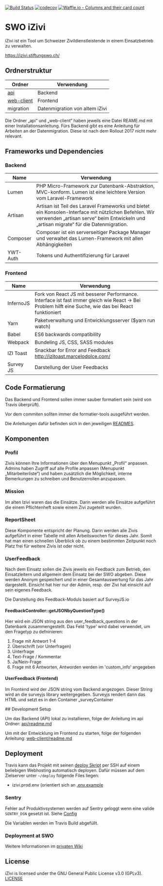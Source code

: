 [![Build Status](https://travis-ci.org/stiftungswo/izivi.svg?branch=master)](https://travis-ci.org/stiftungswo/izivi)
[![codecov](https://codecov.io/gh/stiftungswo/izivi/branch/master/graph/badge.svg)](https://codecov.io/gh/stiftungswo/izivi)
[![Waffle.io - Columns and their card count](https://badge.waffle.io/stiftungswo/izivi.svg?columns=all)](https://waffle.io/stiftungswo/izivi)



# SWO iZivi #

iZivi ist ein Tool um Schweizer Zivildienstleistende in einem Einsatzbetrieb zu verwalten.

https://izivi.stiftungswo.ch/

## Ordnerstruktur

Ordner | Verwendung
--- | ---
[api](api/readme.md) | Backend
[web-client](web-client/readme.md) | Frontend
migration | Datenmigration von altem iZivi

Die Ordner „api“ und „web-client“ haben jeweils eine Datei REAME.md mit einer Installationsanleitung. Fürs Backend gibt es eine Anleitung für Arbeiten an der Datenmigration. Diese ist nach dem Rollout 2017 nicht mehr relevant.

## Frameworks und Dependencies

### Backend
| Name | Verwendung |
| --- | --- |
| Lumen | PHP Micro-Framework zur Datenbank-Abstraktion, MVC-konform. Lumen ist eine leichtere Version vom Laravel-Framework |
| Artisan	| Artisan ist Teil des Laravel Frameworks und bietet ein Konsolen-Interface mit nützlichen Befehlen. Wir verwenden „artisan serve“ beim Entwickeln und „artisan migrate“ für die Datenmigration. |
| Composer | Composer ist ein serverseitiger Package Manager und verwaltet das Lumen-Framework mit allen Abhängigkeiten |
| YWT-Auth | Tokens und Authentifizierung für Laravel |

### Frontend
| Name                    | Verwendung       |
| --- | --- |
| InfernoJS                  | Fork von React JS mit besserer Performance. Interface ist fast immer gleich wie React -> Bei Problem hilft eine Suche, wie das bei React funktioniert |
| Yarn                       | Paketverwaltung und Entwicklungsserver ($yarn run watch) |
| Babel                      | ES6 backwards compatibility |
| Webpack                    | Bundeling JS, CSS, SASS modules |
| IZI Toast                  | Snackbar for Error and Feedback http://izitoast.marcelodolce.com/ |
| Survey JS                  | Darstellung der User Feedbacks |

## Code Formatierung

Das Backend und Frontend sollen immer sauber formatiert sein (wird von Travis überprüft).

Vor dem commiten sollten immer die formatier-tools ausgeführt werden.

Die Anleitungen dafür befinden sich in den jeweiligen [READMES](#ordnerstruktur).

## Komponenten

### Profil
Zivis können Ihre Informationen über den Menupunkt „Profil“ anpassen. Admins haben Zugriff auf alle Profile anpassen (Menupunkt „Mitarbeiterliste“) und haben zusätzlich die Möglichkeit, interne Bemerkungen zu schreiben und Benutzerrollen anzupassen.

### Mission
Im alten Izivi waren das die Einsätze. Darin werden alle Einsätze aufgeführt die einem Pflichtenheft sowie einem Zivi zugeteilt wurden.

### ReportSheet
Diese Komponente entspricht der Planung. Darin werden alle Zivis aufgeführt in einer Tabelle mit allen Arbeitswochen für dieses Jahr. Somit hat man einen schnellen Überblick ob zu einem bestimmten Zeitpunkt noch Platz frei für weitere Zivis ist oder nicht.

### UserFeedback
Nach dem Einsatz sollen die Zivis jeweils ein Feedback zum Betrieb, den Einsatzleitern und allgemein dem Einsatz bei der SWO abgeben. Diese werden Anonym gespeichert und in einer Gesamtauswertung für das Jahr dargestellt. Einsicht hat hier nur der Admin, resp. der Zivi hat einsicht auf sein eigenes Feedback.

Die Darstellung des Feedback-Moduls basiert auf SurveyJS.io

#### FeedbackController::getJSONbyQuestionType()

Hier wird ein JSON string aus den user_feedback_questions in der Datenbank zusammengestellt. Das Feld 'type' wird dabei verwendet, um den Fragetyp zu defninieren:

1. Frage mit Antwort 1-4
2. Überschrift (vor Unterfragen)
3. Unterfrage
4. Text-Frage / Kommentar
5. Ja/Nein-Frage
6. Frage mit 6 Antworten, Antworden werden im 'custom_info' angegeben

#### UserFeedback (Frontend)

Im Frontend wird der JSON string vom Backend angezogen. Dieser String wird an die surveyjs library weitergegeben. Surveyjs rendert dann das HTML und setzt es in den Container „surveyContainer

## Development Setup

Um das Backend (API) lokal zu installieren, folge der Anleitung im api Ordner: 
[api/readme.md](https://github.com/stiftungswo/izivi/blob/master/api/readme.md)

Um mit der Entwicklung im Frontend zu starten, folge der folgenden Anleitung: [web-client/readme.md](https://github.com/stiftungswo/izivi/blob/master/web-client/readme.md)

## Deployment

Travis kann das Projekt mit seinen [deploy Skript](https://github.com/stiftungswo/izivi/blob/master/ci/deploy.sh) per SSH auf einem beliebigen Webhosting automatisch deployen. Dafür müssen auf dem Zielserver unter `~/deploy` folgende Files liegen:

* izivi.prod.env (orientiert sich an [.env.example](https://github.com/stiftungswo/izivi/blob/master/api/.env.example)

### Sentry

Fehler auf Produktivsystemen werden auf Sentry geloggt wenn eine valide  `SENTRY_DSN` gesetzt ist. Siehe [Config](https://github.com/stiftungswo/izivi/blob/master/api/.env.example)

Die Variablen werden im Travis Build abgefüllt.

### Deployment at SWO

Weitere Informationen im [privaten Wiki](https://wiki.stiftungswo.ch/it:sw:izivi#deployment)


## License

iZivi is licensed under the GNU General Public License v3.0 (GPLv3). [LICENSE](LICENSE)
